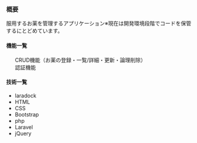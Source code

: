 <h3>概要</h3>
<p>服用するお薬を管理するアプリケーション※現在は開発環境段階でコードを保管するにとどめています。</p>

<h4>機能一覧</h4>
<ul style="list-style: none;">
<li>CRUD機能（お薬の登録・一覧/詳細・更新・論理削除）</li>
<li>認証機能</li>
</ul>

<h4>技術一覧</h4>
<ul>
<li>laradock</li>
<li>HTML</li>
<li>CSS</li>
<li>Bootstrap</li>
<li>php</li>
<li>Laravel</li>
<li>jQuery</li>
</ul>